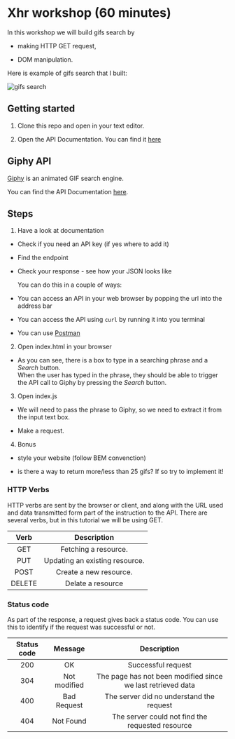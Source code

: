 # Xhr workshop (60 minutes)

In this workshop we will build gifs search by

- making HTTP GET request,

- DOM manipulation.

Here is example of gifs search that I built:

![gifs search](https://cloud.githubusercontent.com/assets/10700103/23332473/eef965fc-fb71-11e6-9e8e-d9cf090e9167.png) 

## Getting started

1. Clone this repo and open in your text editor.

2. Open the API Documentation. You can find it [here](https://github.com/Giphy/GiphyAPI)

## Giphy API

[Giphy](http://api.giphy.com/) is an animated GIF search engine.

You can find the API Documentation [here](https://github.com/Giphy/GiphyAPI).

## Steps

1. Have a look at documentation

- Check if you need an API key (if yes where to add it)

- Find the endpoint

- Check your response - see how your JSON looks like

  You can do this in a couple of ways: 
  
 - You can access an API in your web browser by popping the url into the address bar
 
 - You can access the API using ```curl``` by running it into you terminal
 
 - You can use [Postman]()

2. Open index.html in your browser

- As you can see, there is a box to type in a searching phrase and a *Search* button.  
  When the user has typed in the phrase, they should be able to trigger the API call to Giphy by pressing the *Search*         button.

3. Open index.js  

- We will need to pass the phrase to Giphy, so we need to extract it from the input text box.

- Make a request.

4. Bonus

  - style your website (follow BEM convenction)

  - is there a way to return more/less than 25 gifs? If so try to implement it!


### HTTP Verbs

HTTP verbs are sent by the browser or client, and along with the URL used and data transmitted form part of the instruction to the API. There are several verbs, but in this tutorial we will be using GET. 

| Verb   | Description                    |
|:------:|:------------------------------:|
| GET    | Fetching a resource.           |
| PUT    | Updating an existing resource. |
| POST   | Create a new resource.         |
| DELETE | Delate a resource              |

### Status code

As part of the response, a request gives back a status code. You can use this to identify if the request was successful or not.

| Status code  | Message        | Description                                                 |
|:------------:|:--------------:|:-----------------------------------------------------------:|
| 200          | OK             | Successful request                                          |
| 304          | Not modified   | The page has not been modified since we last retrieved data |
| 400          | Bad Request    | The server did no understand the request                    |
| 404          | Not Found      | The server could not find the requested resource            |
